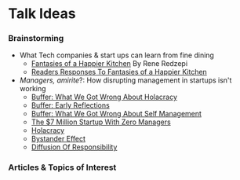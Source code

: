 # Talk Ideas

### Brainstorming
- What Tech companies & start ups can learn from fine dining
	- [Fantasies of a Happier Kitchen](http://luckypeach.com/mad5/) By Rene Redzepi
	- [Readers Responses To Fantasies of a Happier Kitchen](http://luckypeach.com/responses-to-fantasies-of-a-happier-kitchen/)
- _Managers, amirite_?: How disrupting management in startups isn't working
	- [Buffer: What We Got Wrong About Holacracy](http://www.fastcompany.com/3050759/lessons-learned/what-we-got-wrong-about-holacracy)
	- [Buffer: Early Reflections](https://open.bufferapp.com/early-reflections-buffers-switch-working-without-managers/)
	- [Buffer: What We Got Wrong About Self Management](https://open.bufferapp.com/self-management-hierarchy/)
	- [The $7 Million Startup With Zero Managers](http://www.inc.com/jeff-haden/the-7-million-startup-with-zero-managers.html)
	- [Holacracy](http://www.holacracy.org/how-it-works/)
	- [Bystander Effect](https://en.wikipedia.org/wiki/Bystander_effect)
	- [Diffusion Of Responsibility](https://en.wikipedia.org/wiki/Diffusion_of_responsibility)

### Articles & Topics of Interest

